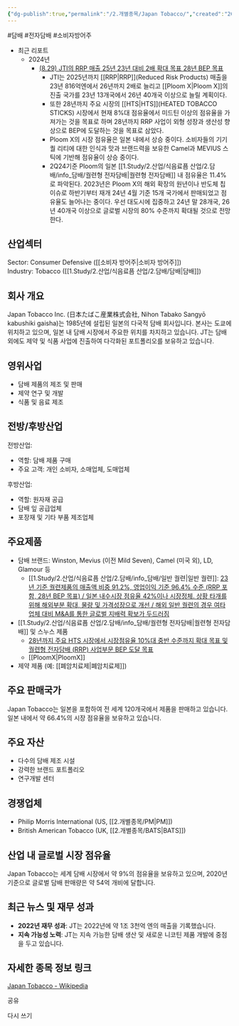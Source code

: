 ```yaml
---
{"dg-publish":true,"permalink":"/2.개별종목/Japan Tobacco/","created":"2024-08-30T13:56:14.322+09:00","updated":"2025-07-29T21:37:04.782+09:00"}
---
```


#담배 #전자담배 #소비자방어주


- 최근 리포트
	- 2024년
		- [(8.29) JTI의 RRP 매출 25년 23년 대비 2배 확대 목표 28년 BEP 목표](8.29_담배%20완벽한%20대안.pdf#page=19&selection=432,0,459,2&color=yellow)
			- JTI는 2025년까지 [[RRP\|RRP]](Reduced Risk Products) 매출을 23년 816억엔에서 26년까지 2배로 늘리고 [[Ploom X\|Ploom X]]의 진출 국가를 23년 13개국에서 26년 40개국 이상으로 늘릴 계획이다. 
			- 또한 28년까지 주요 시장의 [[HTS\|HTS]](HEATED TOBACCO STICKS) 시장에서 현재 8%대 점유율에서 미드틴 이상의 점유율을 가져가는 것을 목표로 하며 28년까지 RRP 사업이 외형 성장과 생산성 향상으로 BEP에 도달하는 것을 목표로 삼았다. 
			- Ploom X의 시장 점유율은 일본 내에서 상승 중이다. 소비자들의 기기 퀄 리티에 대한 인식과 맛과 브랜드력을 보유한 Camel과 MEVIUS 스틱에 기반해 점유율이 상승 중이다. 
			- 2Q24기준 Ploom의 일본 [[1.Study/2.산업/식음료픔 산업/2.담배/info_담배/궐련형 전자담배\|궐련형 전자담배]] 내 점유율은 11.4%로 파악된다. 2023년은 Ploom X의 해외 확장의 원년이나 반도체 칩 이슈로 하반기부터 재개 24년 4월 기준 15개 국가에서 판매되었고 점유율도 늘어나는 중이다. 우선 대도시에 집중하고 24년 말 28개국, 26년 40개국 이상으로 글로벌 시장의 80% 수준까지 확대될 것으로 전망한다.

## 산업섹터

Sector: Consumer Defensive ([[소비자 방어주\|소비자 방어주]])  
Industry: Tobacco ([[1.Study/2.산업/식음료픔 산업/2.담배/담배\|담배]])

## 회사 개요

Japan Tobacco Inc. (日本たばこ産業株式会社, Nihon Tabako Sangyō kabushiki gaisha)는 1985년에 설립된 일본의 다국적 담배 회사입니다. 본사는 도쿄에 위치하고 있으며, 일본 내 담배 시장에서 주요한 위치를 차지하고 있습니다. JT는 담배 외에도 제약 및 식품 사업에 진출하여 다각화된 포트폴리오를 보유하고 있습니다.

## 영위사업

- 담배 제품의 제조 및 판매
- 제약 연구 및 개발
- 식품 및 음료 제조

## 전방/후방산업

전방산업:

- 역할: 담배 제품 구매
- 주요 고객: 개인 소비자, 소매업체, 도매업체

후방산업:

- 역할: 원자재 공급
- 담배 잎 공급업체
- 포장재 및 기타 부품 제조업체

## 주요제품

- 담배 브랜드: Winston, Mevius (이전 Mild Seven), Camel (미국 외), LD, Glamour 등
	- [[1.Study/2.산업/식음료픔 산업/2.담배/info_담배/일반 궐련\|일반 궐련]]: [23년 기준 궐련제품의 매출액 비중 91.2%, 영업이익 기준 96.4% 수준 (RRP 포함, 28년 BEP 목표) / 일본 내수시장 점유율 42%이나 시장정체. 상황 타개를 위해 해외부분 확대, 물량 및 가격성장으로 개선 / 해외 일반 궐련의 경우 여타 업체 대비 M&A를 통한 글로벌 지배력 확보가 두드러짐](9.3_담배업체에%20관심이%20지속되는%20이유.pdf#page=11&selection=0,2,90,4&color=yellow)
- [[1.Study/2.산업/식음료픔 산업/2.담배/info_담배/궐련형 전자담배\|궐련형 전자담배]] 및 스누스 제품
	- [28년까지 주요 HTS 시장에서 시장점유율 10%대 중반 수준까지 확대 목표 및 궐련형 전자담배 (RRP) 사업부문 BEP 도달 목표](9.3_담배업체에%20관심이%20지속되는%20이유.pdf#page=26&selection=145,0,181,2&color=yellow)
	- [[PloomX\|PloomX]]
- 제약 제품 (예: [[폐암치료제\|폐암치료제]])

## 주요 판매국가

Japan Tobacco는 일본을 포함하여 전 세계 120개국에서 제품을 판매하고 있습니다. 일본 내에서 약 66.4%의 시장 점유율을 보유하고 있습니다.

## 주요 자산

- 다수의 담배 제조 시설
- 강력한 브랜드 포트폴리오
- 연구개발 센터

## 경쟁업체

- Philip Morris International (US, [[2.개별종목/PM\|PM]])
- British American Tobacco (UK, [[2.개별종목/BATS\|BATS]])

## 산업 내 글로벌 시장 점유율

Japan Tobacco는 세계 담배 시장에서 약 9%의 점유율을 보유하고 있으며, 2020년 기준으로 글로벌 담배 판매량은 약 54억 개비에 달합니다.

## 최근 뉴스 및 재무 성과

- **2022년 재무 성과**: JT는 2022년에 약 1조 3천억 엔의 매출을 기록했습니다.
- **지속 가능성 노력**: JT는 지속 가능한 담배 생산 및 새로운 니코틴 제품 개발에 중점을 두고 있습니다.

## 자세한 종목 정보 링크

[Japan Tobacco - Wikipedia](https://en.wikipedia.org/wiki/Japan_Tobacco)

공유

다시 쓰기